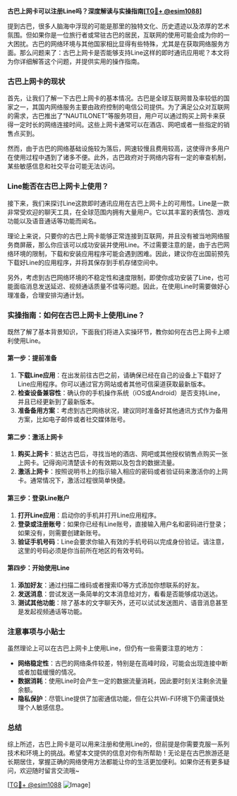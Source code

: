 **古巴上网卡可以注册Line吗？深度解读与实操指南[[TG💪+ @esim1088](https://t.me/s/esim1088)]**

提到古巴，很多人脑海中浮现的可能是那里的独特文化、历史遗迹以及浓厚的艺术氛围。但如果你是一位旅行者或常驻古巴的居民，互联网的使用可能会成为你的一大困扰。古巴的网络环境与其他国家相比显得有些特殊，尤其是在获取网络服务方面。那么问题来了：古巴上网卡是否能够支持Line这样的即时通讯应用呢？本文将为你详细解答这个问题，并提供实用的操作指南。

### 古巴上网卡的现状

首先，让我们了解一下古巴上网卡的基本情况。古巴是全球互联网普及率较低的国家之一，其国内网络服务主要由政府控制的电信公司提供。为了满足公众对互联网的需求，古巴推出了“NAUTILONET”等服务项目，用户可以通过购买上网卡来获得一定时长的网络连接时间。这些上网卡通常可以在酒店、网吧或者一些指定的销售点买到。

然而，由于古巴的网络基础设施较为落后，网速较慢且费用较高，这使得许多用户在使用过程中遇到了诸多不便。此外，古巴政府对于网络内容有一定的审查机制，某些敏感信息和社交平台可能无法访问。

### Line能否在古巴上网卡上使用？

接下来，我们来探讨Line这款即时通讯应用在古巴上网卡上的可用性。Line是一款非常受欢迎的聊天工具，在全球范围内拥有大量用户。它以其丰富的表情包、游戏功能以及语音通话等功能而闻名。

理论上来说，只要你的古巴上网卡能够正常连接到互联网，并且没有被当地网络服务商屏蔽，那么你应该可以成功安装并使用Line。不过需要注意的是，由于古巴网络环境的限制，下载和安装应用程序可能会遇到困难。因此，建议你在出国前预先下载好Line的应用程序，并将其保存到手机存储空间中。

另外，考虑到古巴网络环境的不稳定性和速度限制，即使你成功安装了Line，也可能面临消息发送延迟、视频通话质量不佳等问题。因此，在使用Line时需要做好心理准备，合理安排沟通计划。

### 实操指南：如何在古巴上网卡上使用Line？

既然了解了基本背景知识，下面我们将进入实操环节，教你如何在古巴上网卡上顺利使用Line。

#### 第一步：提前准备

1. **下载Line应用**：在出发前往古巴之前，请确保已经在自己的设备上下载好了Line应用程序。你可以通过官方网站或者其他可信渠道获取最新版本。
2. **检查设备兼容性**：确认你的手机操作系统（iOS或Android）是否支持Line，并且已经更新到了最新版本。
3. **准备备用方案**：考虑到古巴网络状况，建议同时准备好其他通讯方式作为备用方案，比如电子邮件或者社交媒体账号。

#### 第二步：激活上网卡

1. **购买上网卡**：抵达古巴后，寻找当地的酒店、网吧或其他授权销售点购买一张上网卡。记得询问清楚该卡的有效期以及包含的数据流量。
2. **激活上网卡**：按照说明书上的指示输入相应的密码或者验证码来激活你的上网卡。通常情况下，激活过程很简单快捷。

#### 第三步：登录Line账户

1. **打开Line应用**：启动你的手机并打开Line应用程序。
2. **登录或注册账号**：如果你已经有Line账号，直接输入用户名和密码进行登录；如果没有，则需要创建新账号。
3. **验证手机号码**：Line会要求你输入有效的手机号码以完成身份验证。请注意，这里的号码必须是你当前所在地区的有效号码。

#### 第四步：开始使用Line

1. **添加好友**：通过扫描二维码或者搜索ID等方式添加你想联系的好友。
2. **发送消息**：尝试发送一条简单的文本消息给对方，看看是否能够成功送达。
3. **测试其他功能**：除了基本的文字聊天外，还可以试试发送图片、语音消息甚至是发起视频通话等功能。

### 注意事项与小贴士

虽然理论上可以在古巴上网卡上使用Line，但仍有一些需要注意的地方：

- **网络稳定性**：古巴的网络条件较差，特别是在高峰时段，可能会出现连接中断或者加载缓慢的情况。
- **数据消耗**：使用Line时会产生一定的数据流量消耗，因此要时刻关注剩余流量余额。
- **隐私保护**：尽管Line提供了加密通信功能，但在公共Wi-Fi环境下仍需谨慎处理个人敏感信息。

### 总结

综上所述，古巴上网卡是可以用来注册和使用Line的，但前提是你需要克服一系列技术和环境上的挑战。希望本文提供的信息对你有所帮助！无论是在古巴旅游还是长期居住，掌握正确的网络使用方法都能让你的生活更加便利。如果你还有更多疑问，欢迎随时留言交流哦~

[[TG💪+ @esim1088](https://t.me/s/esim1088) ![Image](https://i.postimg.cc/4NQfJmqS/Snipaste-2025-05-13-00-14-12.png)]